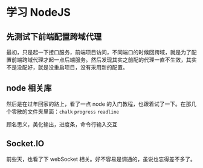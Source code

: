 # 学习 NodeJS

## 先测试下前端配置跨域代理

最初，只是起一下接口服务，前端项目访问，不同端口的时候回跨域，就是为了配置前端跨域代理才起一点后端服务。然后发现其实之前配的代理一直不生效，其实不是没配好，就是没重启项目，没有采用新的配置。

## node 相关库

然后是在过年回家的路上，看了一点 node 的入门教程，也跟着试了一下。在那几个零散的文件夹里面：`chalk` `progress` `readline`

顾名思义，美化输出，进度条，命令行输入交互

## Socket.IO

前些天，也看了下 webSocket 相关。好不容易是调通的，虽说也忘得差不多了。
